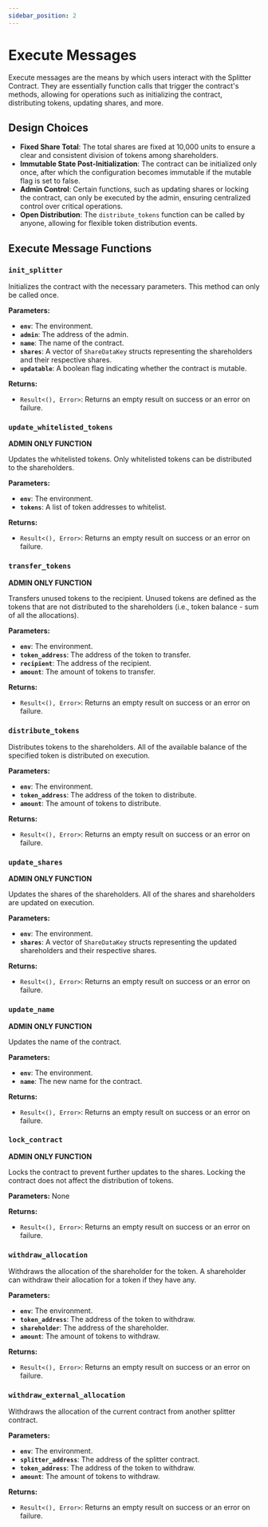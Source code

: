 ```yaml
---
sidebar_position: 2
---
```


# Execute Messages

Execute messages are the means by which users interact with the Splitter Contract. They are essentially function calls that trigger the contract's methods, allowing for operations such as initializing the contract, distributing tokens, updating shares, and more.

## Design Choices

- **Fixed Share Total**: The total shares are fixed at 10,000 units to ensure a clear and consistent division of tokens among shareholders.
- **Immutable State Post-Initialization**: The contract can be initialized only once, after which the configuration becomes immutable if the mutable flag is set to false.
- **Admin Control**: Certain functions, such as updating shares or locking the contract, can only be executed by the admin, ensuring centralized control over critical operations.
- **Open Distribution**: The `distribute_tokens` function can be called by anyone, allowing for flexible token distribution events.

## Execute Message Functions

### `init_splitter`

Initializes the contract with the necessary parameters. This method can only be called once.

**Parameters:**

- **`env`**: The environment.
- **`admin`**: The address of the admin.
- **`name`**: The name of the contract.
- **`shares`**: A vector of `ShareDataKey` structs representing the shareholders and their respective shares.
- **`updatable`**: A boolean flag indicating whether the contract is mutable.

**Returns:**

- `Result<(), Error>`: Returns an empty result on success or an error on failure.

### `update_whitelisted_tokens`

**ADMIN ONLY FUNCTION**

Updates the whitelisted tokens. Only whitelisted tokens can be distributed to the shareholders.

**Parameters:**

- **`env`**: The environment.
- **`tokens`**: A list of token addresses to whitelist.

**Returns:**

- `Result<(), Error>`: Returns an empty result on success or an error on failure.

### `transfer_tokens`

**ADMIN ONLY FUNCTION**

Transfers unused tokens to the recipient. Unused tokens are defined as the tokens that are not distributed to the shareholders (i.e., token balance - sum of all the allocations).

**Parameters:**

- **`env`**: The environment.
- **`token_address`**: The address of the token to transfer.
- **`recipient`**: The address of the recipient.
- **`amount`**: The amount of tokens to transfer.

**Returns:**

- `Result<(), Error>`: Returns an empty result on success or an error on failure.

### `distribute_tokens`

Distributes tokens to the shareholders. All of the available balance of the specified token is distributed on execution.

**Parameters:**

- **`env`**: The environment.
- **`token_address`**: The address of the token to distribute.
- **`amount`**: The amount of tokens to distribute.

**Returns:**

- `Result<(), Error>`: Returns an empty result on success or an error on failure.

### `update_shares`

**ADMIN ONLY FUNCTION**

Updates the shares of the shareholders. All of the shares and shareholders are updated on execution.

**Parameters:**

- **`env`**: The environment.
- **`shares`**: A vector of `ShareDataKey` structs representing the updated shareholders and their respective shares.

**Returns:**

- `Result<(), Error>`: Returns an empty result on success or an error on failure.

### `update_name`

**ADMIN ONLY FUNCTION**

Updates the name of the contract.

**Parameters:**

- **`env`**: The environment.
- **`name`**: The new name for the contract.

**Returns:**

- `Result<(), Error>`: Returns an empty result on success or an error on failure.

### `lock_contract`

**ADMIN ONLY FUNCTION**

Locks the contract to prevent further updates to the shares. Locking the contract does not affect the distribution of tokens.

**Parameters:** None

**Returns:**

- `Result<(), Error>`: Returns an empty result on success or an error on failure.

### `withdraw_allocation`

Withdraws the allocation of the shareholder for the token. A shareholder can withdraw their allocation for a token if they have any.

**Parameters:**

- **`env`**: The environment.
- **`token_address`**: The address of the token to withdraw.
- **`shareholder`**: The address of the shareholder.
- **`amount`**: The amount of tokens to withdraw.

**Returns:**

- `Result<(), Error>`: Returns an empty result on success or an error on failure.

### `withdraw_external_allocation`

Withdraws the allocation of the current contract from another splitter contract.

**Parameters:**

- **`env`**: The environment.
- **`splitter_address`**: The address of the splitter contract.
- **`token_address`**: The address of the token to withdraw.
- **`amount`**: The amount of tokens to withdraw.

**Returns:**

- `Result<(), Error>`: Returns an empty result on success or an error on failure.
